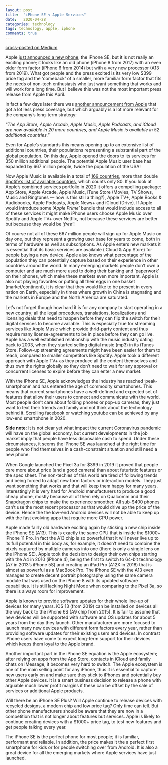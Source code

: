 ```yaml
---
layout: post
title:  "iPhone SE < Apple Services"
date:   2020-04-28
categories: technology
tags: technology, apple, iphone
comments: true
---
```


[cross-posted on Medium](https://medium.com/@cedricbastin/apple-services-iphone-se-fe7072df0151)

Apple [just announced a new phone][iphone-announcement], the iPhone SE, but it is not really an exciting phone; it looks like an old phone (iPhone 8 from 2017) with an even older form factor (iPhone 6 from 2014) but with a very new processor (A13 from 2019).
What got people and the press excited is its very low \$399 price tag and the 'comeback' of a smaller, more familiar form factor that fits the needs of non-tech enthusiasts who just want something that works and will work for a long time.
But I believe this was not the most important press release from Apple this April.

In fact a few days later there was [another announcement from Apple][services-announcement] that got a lot less press coverage, but which arguably is a lot more relevant for the company’s long-term strategy:

*"The App Store, Apple Arcade, Apple Music, Apple Podcasts, and iCloud are now available in 20 more countries, and Apple Music is available in 52 additional countries."*

Even for Apple’s standards this means opening up to an extensive list of additional countries, their populations representing a substantial part of the global population.
On this day, Apple opened the doors to its services for 350 million additional people.
The potential Apple Music user base has expanded by 667 million people, twice the population of the USA!

Now Apple Music is available in a total of [169 countries][apple-music-countries], more than double [Spotify’s list of available countries][spotify-countries], which counts only 80.
If you look at Apple’s combined services portfolio in 2020 it offers a compelling package:
App Store, Apple Arcade, Apple Music, iTune Store (Movies, TV Shows, Music and Ringtones — how is this still a thing?), Apple TV+, Apple Books & Audiobooks, Apple Podcasts, Apple News+ and iCloud (Drive).
If Apple would introduce some *‘Apple Prime’* bundle that would include access to all of these services it might make iPhone users choose Apple Music over Spotify and Apple TV+ over Netflix, not because these services are better but because they would be *‘free’*!

Of course not all of these 667 million people will sign up for Apple Music on day one, but they represent a growing user base for years to come, both in terms of hardware as well as subscriptions.
As Apple enters new markets it is essential that its basic services are available (iCloud & App Store) for people buying a new device.
Apple also knows what percentage of the population they can potentially capture based on their experience in other countries around the world.
In many emerging markets people don’t own a computer and are much more used to doing their banking and ‘paperwork’ on their phones, which make these markets even more important.
Apple is also not playing favorites or putting all their eggs in one basket (market/continent), it is clear that they would like to be present in every nation on Earth, especially in times where growth in China is stagnating and the markets in Europe and the North America are saturated.

Let’s not forget though how hard it is for any company to start operating in a new country; all the legal procedures, translations, localizations and licensing deals that need to happen before they can flip the switch for their digital services to become available.
This is especially true for streaming services like Apple Music which provide thrid-party content and thus require many license-agreements to be in place before they can go live.
Apple has a well established relationship with the music industry dating back to 2003, when they started selling digital music (mp3) in its iTunes Store.
Follow-up streaming agreements might have been easier for them to reach, compared to smaller competitors like Spotify.
Apple took a different approach with Apple TV+ as they produce all the content themselves and thus own the rights globally so they don’t need to wait for any approval or concurrent licenses to expire before they can enter a new market.

With the iPhone SE, Apple acknowledges the industry has reached ‘peak-smartphone’ and has entered the age of commodity smartphones.
This means that current smartphones have a well-defined and expected set of features that allow their users to connect and communicate with the world.
Most people don’t care about folding phones or pop-up cameras; they just want to text their friends and family and not think about the technology behind it.
Scrolling facebook or watching youtube can be achieved by any low-end smartphone in 2020.

**Side note:** It is not clear yet what impact the current Coronavirus pandemic will have on the global economy, but current developments in the job market imply that people have less disposable cash to spend.
Under these circumstances, it seems the iPhone SE was launched at the right time for people who find themselves in a cash-constraint situation and still need a new phone.

When Google launched the Pixel 3a for \$399 in 2019 it proved that people care more about price (and a good camera) than about futuristic features or the spec sheet.
The non-techies of this world are tired of following trends and being forced to adapt new form factors or interaction models.
They just want something that works and that will keep them happy for many years.
Interestingly it is very hard for Android manufacturers to produce a good cheap phone, mostly because all of them rely on Qualcomm and their Snapdragon chips to make the experience smoother.
All sub-\$400 phones can’t use the most recent processor as that would drive up the price of the device.
Hence the the low-end Android devices will not be able to keep up with the fast evolving apps that require more CPU power.

Apple made fairly old hardware exciting again by sticking a new chip inside the iPhone SE (A13).
This is exactly the same CPU that is inside the \$1000+ iPhone 11 Pro.
In fact the A13 chip is so powerful that it will never live up to its full potential in this body as, for example, it doesn’t need to combine the pixels captured by multiple cameras into one (there is only a single lens on the iPhone SE).
Apple took the decision to design their own chips starting with the A4 in 2010 (iPhone 4), being the first to switch to 64-bit technology (A7 in 2013’s iPhone 5S) and creating an iPad Pro (A12X in 2018) that is almost as powerful as a MacBook Pro.
The iPhone SE with the A13 even manages to create decent portrait photography using the same camera module that was used on the iPhone 8 with its updated software capabilities.
It is still lacking Night Mode when comparing to the Pixel 3a, so there is always room for improvement.

Apple is known to provide software updates for their whole line-up of devices for many years.
iOS 13 (from 2019) can be installed on devices all the way back to the iPhone 6S (A9 chip from 2015).
It is fair to assume that new devices will be supported with software and OS updates for about 5 years from the day they launch.
Other manufacturer are more focused to launch many new devices with different form factors every year, rather than providing software updates for their existing users and devices.
In contrast iPhone users have come to expect long-term support for their devices which keeps them loyal to the Apple brand.

Another important part in the iPhone SE equation is the Apple ecosystem;
after relying on apps from the App Store, contacts in iCloud and family chats on iMessage, it becomes very hard to switch.
The Apple ecosystem is one of the main selling point for any iPhone, thus it is essential to capture new users early on and make sure they stick to iPhones and potentially buy other Apple devices.
It is a smart business decision to release a phone with arguable much lower profit margins if these can be offset by the sale of services or additional Apple products.

Will there be an iPhone SE Plus?
Will Apple continue to release devices with recycled designs, a modern chip and low price tag?
Only time can tell.
But other phone manufacturers should be aware that they are now in a competition that is not longer about features but services.
Apple is likely to continue creating devices with a $1000+ price tag, to test new features and get people talking every year.

The iPhone SE is the perfect phone for most people;
it is familiar, performant and reliable.
In addition, the price makes it the a perfect first smartphone for kids or for people switching over from Android.
It is also a great device for all the emerging markets where Apple services have just launched.

[iphone-announcement]: https://www.apple.com/newsroom/2020/04/iphone-se-a-powerful-new-smartphone-in-a-popular-design/ 
[services-announcement]: https://www.apple.com/newsroom/2020/04/apple-services-now-available-in-more-countries-around-the-world/
[spotify-countries]: https://support.spotify.com/us/using_spotify/getting_started/full-list-of-territories-where-spotify-is-available/
[apple-music-countries]: https://support.apple.com/en-us/HT204411
